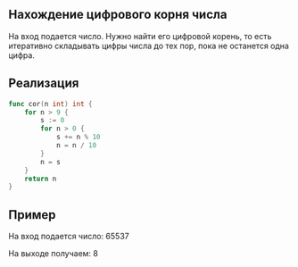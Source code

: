 ## Нахождение цифрового корня числа

На вход подается число. Нужно найти его цифровой корень, то есть итеративно складывать цифры числа до тех пор, пока не останется одна цифра. 

## Реализация 

```go
func cor(n int) int {
	for n > 9 {
		s := 0
		for n > 0 {
			s += n % 10
			n = n / 10
		}
		n = s
	}
	return n
}
```

## Пример

На вход подается число: 65537

На выходе получаем: 8